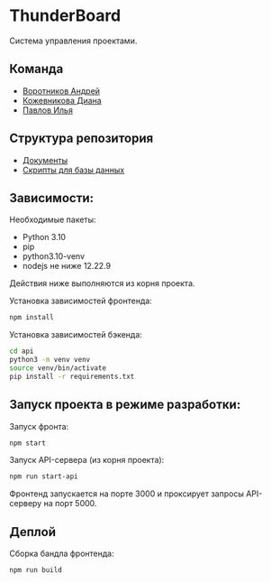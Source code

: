 # ThunderBoard
Система управления проектами.

## Команда
+ [Воротников Андрей](https://github.com/aVorotnikov)
+ [Кожевникова Диана](https://github.com/diakozhh)
+ [Павлов Илья](https://github.com/IlyaP01)

## Структура репозитория
+ [Документы](docs)
+ [Скрипты для базы данных](sql)

## Зависимости:
Необходимые пакеты:
* Python 3.10
* pip
* python3.10-venv
* nodejs не ниже 12.22.9

Действия ниже выполняются из корня проекта.

Установка зависимостей фронтенда:
```sh
npm install
```

Установка зависимостей бэкенда:
```sh
cd api
python3 -m venv venv
source venv/bin/activate
pip install -r requirements.txt
```

## Запуск проекта в режиме разработки:
Запуск фронта:
```sh
npm start
```
Запуск API-сервера (из корня проекта):
```sh
npm run start-api
```

Фронтенд запускается на порте 3000 и проксирует запросы API-серверу на порт 5000.

## Деплой
Сборка бандла фронтенда:
```sh
npm run build
```
